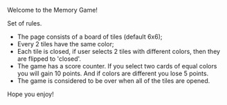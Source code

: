 Welcome to the Memory Game!

Set of rules.

- The page consists of a board of tiles (default 6x6);
- Every 2 tiles have the same color;
- Each tile is closed, if user selects 2 tiles with different colors, then they are flipped to 'closed'.
- The game has a score counter. If you select two cards of equal colors you will gain 10 points. And if colors are different you lose 5 points.
- The game is considered to be over when all of the tiles are opened.

Hope you enjoy!
